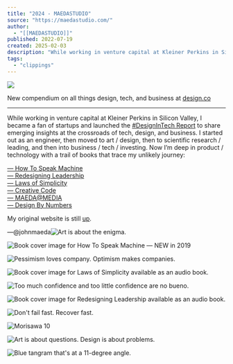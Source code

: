 ```yaml
---
title: "2024 - MAEDASTUDIO"
source: "https://maedastudio.com/"
author:
  - "[[MAEDASTUDIO]]"
published: 2022-07-19
created: 2025-02-03
description: "While working in venture capital at Kleiner Perkins in Silicon Valley, I became a fan of startups and launched the #DesignInTech Report to share emerging insights at the crossroads of tech, design, and business. I started out as an engineer, then moved to art / design, then to scientific research / leading, and then into […]"
tags:
  - "clippings"
---
```

![](https://i0.wp.com/maedastudio.com/wp-content/uploads/2024/12/jmsnap2024-12-08-at-21.44.26@2x.jpg?resize=1024%2C165&ssl=1)

New compendium on all things design, tech, and business at [design.co](https://design.co/)

---

While working in venture capital at Kleiner Perkins in Silicon Valley, I became a fan of startups and launched the [#DesignInTech Report](https://designintech.report/) to share emerging insights at the crossroads of tech, design, and business. I started out as an engineer, then moved to art / design, then to scientific research / leading, and then into business / tech / investing. Now I’m deep in product / technology with a trail of books that trace my unlikely journey:

[— How To Speak Machine](https://www.amazon.com/gp/product/039956442X/ref=as_li_tl?ie=UTF8&camp=1789&creative=9325&creativeASIN=039956442X&linkCode=as2&tag=redesiglead03-20&linkId=c7b2358be1fbeb1f2739bba665956e16)  
[— Redesigning Leadership](https://www.amazon.com/gp/product/0262015889?ie=UTF8&camp=1789&creativeASIN=0262015889&linkCode=xm2&tag=redesiglead03-20)  
[— Laws of Simplicity](https://www.amazon.com/gp/product/0262134721?ie=UTF8&camp=1789&creativeASIN=0262134721&linkCode=xm2&tag=redesiglead03-20)  
[— Creative Code](https://www.amazon.com/gp/product/0500285179?ie=UTF8&camp=1789&creativeASIN=0500285179&linkCode=xm2&tag=redesiglead03-20)  
[— MAEDA@MEDIA](https://www.amazon.com/gp/product/B007PMDPT4?ie=UTF8&camp=1789&creativeASIN=B007PMDPT4&linkCode=xm2&tag=redesiglead03-20)  
[— Design By Numbers](https://www.amazon.com/Design-Numbers-John-Maeda/dp/0262632446?ie=UTF8&creativeASIN=0262632446&linkCode=w00&linkId=ZTSOBR2LCFPYUX4Z&ref_=as_sl_pc_tf_til&tag=redesiglead03-20)

My original website is still [up](https://maedastudio.com/oldindex.html).

—@johnmaeda![Art is about the enigma.](https://i0.wp.com/maedastudio.com/wp-content/uploads/2022/07/artists3f.webp?resize=634%2C1024&ssl=1)

![Book cover image for How To Speak Machine — NEW in 2019](https://i0.wp.com/maedastudio.com/wp-content/uploads/2019/03/htsm.jpg?resize=634%2C1024&ssl=1)

![Pessimism loves company. Optimism makes companies.](https://i0.wp.com/maedastudio.com/wp-content/uploads/2022/07/companiesmed.webp?resize=634%2C1024&ssl=1)

![Book cover image for Laws of Simplicity available as an audio book.](https://i0.wp.com/maedastudio.com/wp-content/uploads/2018/01/book-cover-the-laws-of-simplicity.jpg?resize=702%2C1024&ssl=1)

![Too much confidence and too little confidence are no bueno.](https://i0.wp.com/maedastudio.com/wp-content/uploads/2022/07/confidence.webp?resize=634%2C1024&ssl=1)

![Book cover image for Redesigning Leadership available as an audio book.](https://i0.wp.com/maedastudio.com/wp-content/uploads/2017/05/rdl_new.jpg?resize=681%2C1024&ssl=1)

![Don't fail fast. Recover fast.](https://i0.wp.com/maedastudio.com/wp-content/uploads/2022/07/next3.webp?resize=634%2C1024&ssl=1)

![Morisawa 10](https://i0.wp.com/maedastudio.com/wp-content/uploads/2019/03/mori5sm.jpg?resize=724%2C1024&ssl=1)

![Art is about questions. Design is about problems.](https://i0.wp.com/maedastudio.com/wp-content/uploads/2022/07/infinity1.webp?resize=634%2C1024&ssl=1)

![Blue tangram that's at a 11-degree angle.](https://i0.wp.com/maedastudio.com/wp-content/uploads/2017/01/about0.png?resize=724%2C1024&ssl=1)